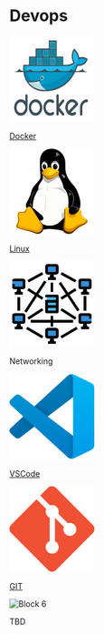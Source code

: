 # Devops
<div class="grid-container">
        <div class="grid-item">
        <a href="docker">
            <img src="images/docker.png" width="150" height="150">
            <p>Docker</p>
             </a>
        </div>
    <div class="grid-item">
        <a href="linux">
        <img src="images/linux.png" width="150" height="150">
        <p>Linux</p>
        </a>
    </div>
    <div class="grid-item">
        <img src="images/networking.png" width="150" height="150">
        <p>Networking</p>
    </div>
    <div class="grid-item">
        <a href="vscode">
        <img src="images/vscode.png"  width="150" height="150">
        <p>VSCode</p>
        </a>
    </div>
    <div class="grid-item">
    <a href="git">
        <img src="images/git.png" width="150" height="150">
        <p>GIT</p>
        </a>
    </div>
    <div class="grid-item">
        <img src="images/block6.png" alt="Block 6">
        <p>TBD</p>
    </div>
</div>